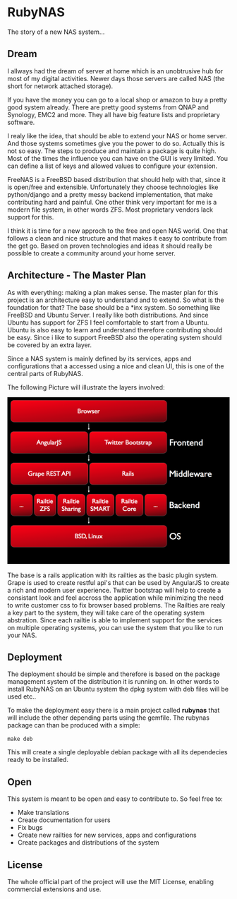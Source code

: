 # RubyNAS

The story of a new NAS system...

## Dream

I allways had the dream of server at home which is an unobtrusive hub for most of my digital activities. Newer days those servers are called NAS (the short for network attached storage).

If you have the money you can go to a local shop or amazon to buy a pretty good system already. There are pretty good systems from QNAP and Synology, EMC2 and more. They all have big feature lists and proprietary software.

I realy like the idea, that should be able to extend your NAS or home server. And those systems sometimes give you the power to do so. Actually this is not so easy. The steps to produce and maintain a package is quite high. Most of the times the influence you can have on the GUI is very limited. You can define a list of keys and allowed values to configure your extension.

FreeNAS is a FreeBSD based distribution that should help with that, since it is open/free and extensible. Unfortunately they choose technologies like python/django and a pretty messy backend implementation, that make contributing hard and painful. One other think very important for me is a modern file system, in other words ZFS. Most proprietary vendors lack support for this.

I think it is time for a new approch to the free and open NAS world. One that follows a clean and nice structure and that makes it easy to contribute from the get go. Based on proven technologies and ideas it should really be possible to create a community around your home server.

## Architecture - The Master Plan

As with everything: making a plan makes sense. The master plan for this project is an architecture easy to understand and to extend. So what is the foundation for that? The base should be a *inx system. So something like FreeBSD and Ubuntu Server. I really like both distributions. And since Ubuntu has support for ZFS I feel comfortable to start from a Ubuntu. Ubuntu is also easy to learn and understand therefore contributing should be easy. Since i like to support FreeBSD also the operating system should be covered by an extra layer.

Since a NAS system is mainly defined by its services, apps and configurations that a accessed using a nice and clean UI, this is one of the central parts of RubyNAS.

The following Picture will illustrate the layers involved:

![alt text](resources/architecture.001.png "Layers")

The base is a rails application with its railties as the basic plugin system. Grape is used to create restful api's that can be used by AngularJS to create a rich and modern user experience. Twitter bootstrap will help to create a consistant look and feel accross the application while minimizing the need to write customer css to fix browser based problems. The Railties are realy a key part to the system, they will take care of the operating system abstration. Since each railtie is able to implement support for the services on multiple operating systems, you can use the system that you like to run your NAS.

## Deployment

The deployment should be simple and therefore is based on the package management system of the distribution it is running on. In other words to install RubyNAS on an Ubuntu system the dpkg system with deb files will be used etc..

To make the deployment easy there is a main project called **rubynas** that will include the other depending parts using the gemfile. The rubynas package can than be produced with a simple:

	make deb

This will create a single deployable debian package with all its dependecies ready to be installed.

## Open 

This system is meant to be open and easy to contribute to. So feel free to:

* Make translations
* Create documentation for users
* Fix bugs
* Create new railties for new services, apps and configurations
* Create packages and distributions of the system

## License

The whole official part of the project will use the MIT License, enabling commercial extensions and use.
